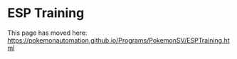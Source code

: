 # ESP Training

This page has moved here: https://pokemonautomation.github.io/Programs/PokemonSV/ESPTraining.html

